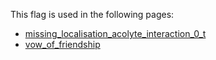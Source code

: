 This flag is used in the following pages:
 - [missing_localisation_acolyte_interaction_0_t](../events/missing_localisation_acolyte_interaction_0_t.md)
 - [vow_of_friendship](../events/vow_of_friendship.md)
